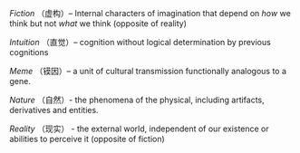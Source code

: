 _Fiction_ （虚构）– Internal characters of imagination that depend on _how_ we think but not _what_ we think (opposite of reality)

_Intuition_ （直觉）– cognition without logical determination by previous cognitions

_Meme_ （镆因）– a unit of cultural transmission functionally analogous to a gene.

_Nature_ （自然）- the phenomena of the physical, including artifacts, derivatives and entities.

_Reality_ （现实） - the external world, independent of our existence or abilities to perceive it (opposite of fiction)